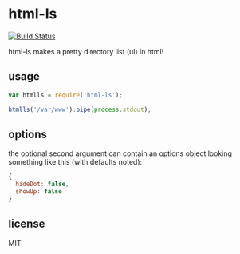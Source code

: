 html-ls
===

[![Build Status](https://travis-ci.org/jarofghosts/html-ls.png?branch=master)](https://travis-ci.org/jarofghosts/html-ls)

html-ls makes a pretty directory list (ul) in html!

## usage

````js
var htmlls = require('html-ls');

htmlls('/var/www').pipe(process.stdout);
````

## options

the optional second argument can contain an options object looking something like this (with defaults noted):

```js
{
  hideDot: false,
  showUp: false
}
```

## license

MIT
